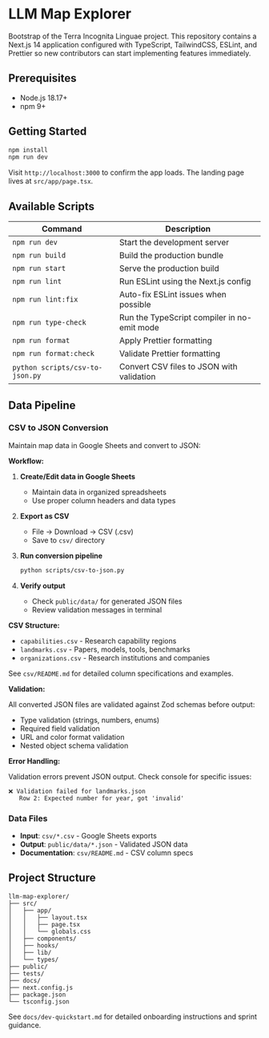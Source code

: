 # LLM Map Explorer

Bootstrap of the Terra Incognita Linguae project. This repository contains a Next.js 14 application configured with TypeScript, TailwindCSS, ESLint, and Prettier so new contributors can start implementing features immediately.

## Prerequisites

- Node.js 18.17+
- npm 9+

## Getting Started

```bash
npm install
npm run dev
```

Visit `http://localhost:3000` to confirm the app loads. The landing page lives at `src/app/page.tsx`.

## Available Scripts

| Command                | Description                                 |
| ---------------------- | ------------------------------------------- |
| `npm run dev`          | Start the development server                |
| `npm run build`        | Build the production bundle                 |
| `npm run start`        | Serve the production build                  |
| `npm run lint`         | Run ESLint using the Next.js config         |
| `npm run lint:fix`     | Auto-fix ESLint issues when possible        |
| `npm run type-check`   | Run the TypeScript compiler in no-emit mode |
| `npm run format`       | Apply Prettier formatting                   |
| `npm run format:check` | Validate Prettier formatting                |
| `python scripts/csv-to-json.py` | Convert CSV files to JSON with validation |

## Data Pipeline

### CSV to JSON Conversion

Maintain map data in Google Sheets and convert to JSON:

**Workflow:**

1. **Create/Edit data in Google Sheets**
   - Maintain data in organized spreadsheets
   - Use proper column headers and data types

2. **Export as CSV**
   - File → Download → CSV (.csv)
   - Save to `csv/` directory

3. **Run conversion pipeline**
   ```bash
   python scripts/csv-to-json.py
   ```

4. **Verify output**
   - Check `public/data/` for generated JSON files
   - Review validation messages in terminal

**CSV Structure:**

- `capabilities.csv` - Research capability regions
- `landmarks.csv` - Papers, models, tools, benchmarks
- `organizations.csv` - Research institutions and companies

See `csv/README.md` for detailed column specifications and examples.

**Validation:**

All converted JSON files are validated against Zod schemas before output:
- Type validation (strings, numbers, enums)
- Required field validation
- URL and color format validation
- Nested object schema validation

**Error Handling:**

Validation errors prevent JSON output. Check console for specific issues:

```
❌ Validation failed for landmarks.json
   Row 2: Expected number for year, got 'invalid'
```

### Data Files

- **Input**: `csv/*.csv` - Google Sheets exports
- **Output**: `public/data/*.json` - Validated JSON data
- **Documentation**: `csv/README.md` - CSV column specs

## Project Structure

```
llm-map-explorer/
├── src/
│   ├── app/
│   │   ├── layout.tsx
│   │   ├── page.tsx
│   │   └── globals.css
│   ├── components/
│   ├── hooks/
│   ├── lib/
│   └── types/
├── public/
├── tests/
├── docs/
├── next.config.js
├── package.json
└── tsconfig.json
```

See `docs/dev-quickstart.md` for detailed onboarding instructions and sprint guidance.
